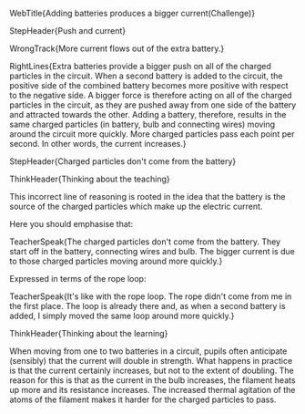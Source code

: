 WebTitle{Adding batteries produces a bigger current(Challenge)}

StepHeader{Push and current}

WrongTrack{More current flows out of the extra battery.}

RightLines{Extra batteries provide a bigger push on all of the charged particles in the circuit. When a second battery is added to the circuit, the positive side of the combined battery becomes more positive with respect to the negative side. A bigger force is therefore acting on all of the charged particles in the circuit, as they are pushed away from one side of the battery and attracted towards the other. Adding a battery, therefore, results in the same charged particles (in battery, bulb and connecting wires) moving around the circuit more quickly. More charged particles pass each point per second. In other words, the current increases.}

StepHeader{Charged particles don't come from the battery}

ThinkHeader{Thinking about the teaching}

This incorrect line of reasoning is rooted in the idea that the battery is the source of the charged particles which make up the electric current.

Here you should emphasise that:

TeacherSpeak{The charged particles don't come from the battery. They start off in the battery, connecting wires and bulb. The bigger current is due to those charged particles moving around more quickly.}

Expressed in terms of the rope loop:

TeacherSpeak{It's like with the rope loop. The rope didn't come from me in the first place. The loop is already there and, as when a second battery is added, I simply moved the same loop around more quickly.}

ThinkHeader{Thinking about the learning}

When moving from one to two batteries in a circuit, pupils often anticipate (sensibly) that the current will double in strength. What happens in practice is that the current certainly increases, but not to the extent of doubling. The reason for this is that as the current in the bulb increases, the filament heats up more and its resistance increases. The increased thermal agitation of the atoms of the filament makes it harder for the charged particles to pass.

